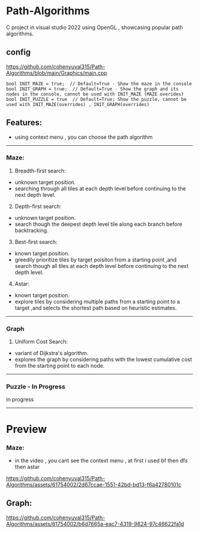 # Path-Algorithms  
C project in visual studio 2022 using OpenGL , showcasing popular path algorithms.

## config
https://github.com/cohenyuval315/Path-Algorithms/blob/main/Graphics/main.cpp   
```code
bool INIT_MAZE = true;  // Default=True - Show the maze in the console
bool INIT_GRAPH = true;  // Default=True - Show the graph and its nodes in the console, cannot be used with INIT_MAZE (MAZE overides)
bool INIT_PUZZLE = true  // Default=True; Show the puzzle, cannot be used with INIT_MAZE(overrides) , INIT_GRAPH(overrides)
```

## Features:
- using context menu , you can choose the path algorithm
  
---

### **Maze**: 
1. Breadth-first search:  
  - unknown target position.
  - searching through all tiles at each depth level before continuing to the next depth level.
2. Depth-first search:
  - unknown target position.
  - search though the deepest depth level tile along each branch before backtracking.
3. Best-first search:
  - known target position.
  - greedily prioritize tiles by target poisiton from a starting point ,and search though all tiles at each depth level before continuing to the next depth level.
4. Astar:
  - known target position.
  - explore tiles by considering multiple paths from a starting point to a target ,and selects the shortest path based on heuristic estimates.
---
    
### **Graph**
1. Uniform Cost Search:
  - variant of Dijkstra's algorithm.
  - explores the graph by considering paths with the lowest cumulative cost from the starting point to each node.
---

### **Puzzle - In Progress**
in progress

---
# Preview
### Maze:
- in the video , you cant see the context menu , at first i used bf then dfs then astar

https://github.com/cohenyuval315/Path-Algorithms/assets/61754002/2d67ccae-1551-42bd-bd13-f6a42780101c


## Graph:

https://github.com/cohenyuval315/Path-Algorithms/assets/61754002/b6d7665a-eac7-4319-9824-97c46622fa1d



